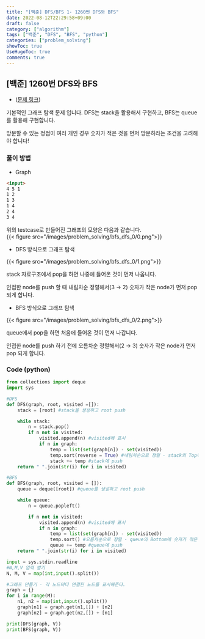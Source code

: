 ```yaml
---
title: "[백준] DFS/BFS 1- 1260번 DFS와 BFS"
date: 2022-08-12T22:29:58+09:00
draft: false
category: ["algorithm"]
tags: ["백준", "DFS", "BFS", "python"]
categories: ["problem_solving"]
showToc: true
UseHugoToc: true
comments: true
---
```

## [백준] 1260번 DFS와 BFS
- ([문제 링크](https://www.acmicpc.net/problem/1260))

기본적인 그래프 탐색 문제 입니다. DFS는 stack을 활용해서 구현하고, BFS는 queue를 활용해 구현합니다. 

방문할 수 있는 정점이 여러 개인 경우 숫자가 적은 것을 먼저 방문하라는 조건을 고려해야 합니다!

### 풀이 방법

- Graph

```markdown
<input>
4 5 1
1 2
1 3
1 4
2 4
3 4
```

위의 testcase로 만들어진 그래프의 모양은 다음과 같습니다.  
{{< figure src="/images/problem_solving/bfs_dfs_0/0.png">}}

- DFS 방식으로 그래프 탐색

{{< figure src="/images/problem_solving/bfs_dfs_0/1.png">}}

stack 자료구조에서 pop을 하면 나중에 들어온 것이 먼저 나옵니다. 

인접한 node를 push 할 때 내림차순 정렬해서(3 → 2) 숫자가 작은 node가 먼저 pop 되게 합니다.  

- BFS 방식으로 그래프 탐색

{{< figure src="/images/problem_solving/bfs_dfs_0/2.png">}}

queue에서 pop을 하면 처음에 들어온 것이 먼저 나갑니다. 

인접한 node를 push 하기 전에 오름차순 정렬해서(2 → 3) 숫자가 작은 node가 먼저 pop 되게 합니다. 

### Code (python)

```python
from collections import deque
import sys

#DFS
def DFS(graph, root, visited =[]):
    stack = [root] #stack을 생성하고 root push

    while stack:
        n = stack.pop() 
        if n not in visited:
            visited.append(n) #visited에 표시
            if n in graph:
                temp = list(set(graph[n]) - set(visited)) 
                temp.sort(reverse = True) #내림차순으로 졍럴 - stack의 Top에 숫자가 작은 것이 위치하게된다. 
                stack += temp #stack에 push
    return " ".join(str(i) for i in visited)

#BFS
def BFS(graph, root, visited = []):
    queue = deque([root]) #queue를 생성하고 root push

    while queue:
        n = queue.popleft()

        if n not in visited:
            visited.append(n) #visited에 표시
            if n in graph:
                temp = list(set(graph[n]) - set(visited))
                temp.sort() #오름차순으로 졍럴 - queue의 Bottom에 숫자가 작은 것이 위치하게된다. 
                queue += temp #queue에 push
    return " ".join(str(i) for i in visited)

input = sys.stdin.readline
#N,M,V 입력 받기
N, M, V = map(int,input().split())

#그래프 만들기 - 각 노드마다 연결된 노드를 표시해준다. 
graph = {}
for i in range(M):
    n1, n2 = map(int,input().split())
    graph[n1] = graph.get(n1,[]) + [n2]
    graph[n2] = graph.get(n2,[]) + [n1]

print(DFS(graph, V))
print(BFS(graph, V))
```